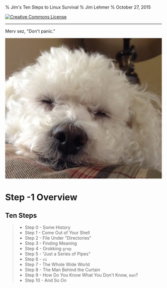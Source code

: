 % Jim's Ten Steps to Linux Survival
% Jim Lehmer
% October 27, 2015

<a rel="license"
href="http://creativecommons.org/licenses/by-sa/4.0/"><img
alt="Creative Commons License" style="border-width:0"
src="https://i.creativecommons.org/l/by-sa/4.0/88x31.png"/></a>

----

Merv sez, "Don't panic."

![Merv sez, "Don't panic."](./images/Merv-slide.jpg "Merv sez, 'Don&apos;t panic.'")

# Step -1 Overview

## Ten Steps

> * Step 0 - Some History
> * Step 1 - Come Out of Your Shell
> * Step 2 - File Under "Directories"
> * Step 3 - Finding Meaning
> * Step 4 - Grokking `grep`
> * Step 5 - "Just a Series of Pipes"
> * Step 6 - `vi`
> * Step 7 - The Whole Wide World
> * Step 8 - The Man Behind the Curtain
> * Step 9 - How Do You Know What You Don't Know, `man`?
> * Step 10 - And So On

  